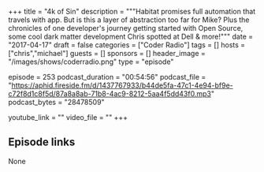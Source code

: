+++
title = "4k of Sin"
description = """Habitat promises full automation that travels with app. But is this a layer of abstraction too far for Mike? Plus the chronicles of one developer's journey getting started with Open Source, some cool dark matter development Chris spotted at Dell & more!"""
date = "2017-04-17"
draft = false
categories = ["Coder Radio"]
tags = []
hosts = ["chris","michael"]
guests = []
sponsors = []
header_image = "/images/shows/coderradio.png"
type = "episode"

episode = 253
podcast_duration = "00:54:56"
podcast_file = "https://aphid.fireside.fm/d/1437767933/b44de5fa-47c1-4e94-bf9e-c72f8d1c8f5d/87a8a8ab-71b8-4ac9-8212-5aa4f5dd43f0.mp3"
podcast_bytes = "28478509"

youtube_link = ""
video_file = ""
+++

## Episode links

None

